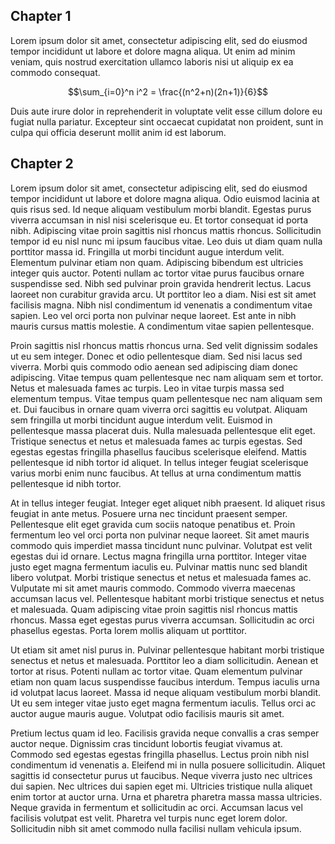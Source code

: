 ## Chapter 1

Lorem ipsum dolor sit amet, consectetur adipiscing elit, sed do eiusmod tempor incididunt ut labore et dolore magna aliqua. Ut enim ad minim veniam, quis nostrud exercitation ullamco laboris nisi ut aliquip ex ea commodo consequat. 

$$\sum_{i=0}^n i^2 = \frac{(n^2+n)(2n+1)}{6}$$

Duis aute irure dolor in reprehenderit in voluptate velit esse cillum dolore eu fugiat nulla pariatur. Excepteur sint occaecat cupidatat non proident, sunt in culpa qui officia deserunt mollit anim id est laborum.

## Chapter 2

Lorem ipsum dolor sit amet, consectetur adipiscing elit, sed do eiusmod tempor incididunt ut labore et dolore magna aliqua. Odio euismod lacinia at quis risus sed. Id neque aliquam vestibulum morbi blandit. Egestas purus viverra accumsan in nisl nisi scelerisque eu. Et tortor consequat id porta nibh. Adipiscing vitae proin sagittis nisl rhoncus mattis rhoncus. Sollicitudin tempor id eu nisl nunc mi ipsum faucibus vitae. Leo duis ut diam quam nulla porttitor massa id. Fringilla ut morbi tincidunt augue interdum velit. Elementum pulvinar etiam non quam. Adipiscing bibendum est ultricies integer quis auctor. Potenti nullam ac tortor vitae purus faucibus ornare suspendisse sed. Nibh sed pulvinar proin gravida hendrerit lectus. Lacus laoreet non curabitur gravida arcu. Ut porttitor leo a diam. Nisi est sit amet facilisis magna. Nibh nisl condimentum id venenatis a condimentum vitae sapien. Leo vel orci porta non pulvinar neque laoreet. Est ante in nibh mauris cursus mattis molestie. A condimentum vitae sapien pellentesque.

Proin sagittis nisl rhoncus mattis rhoncus urna. Sed velit dignissim sodales ut eu sem integer. Donec et odio pellentesque diam. Sed nisi lacus sed viverra. Morbi quis commodo odio aenean sed adipiscing diam donec adipiscing. Vitae tempus quam pellentesque nec nam aliquam sem et tortor. Netus et malesuada fames ac turpis. Leo in vitae turpis massa sed elementum tempus. Vitae tempus quam pellentesque nec nam aliquam sem et. Dui faucibus in ornare quam viverra orci sagittis eu volutpat. Aliquam sem fringilla ut morbi tincidunt augue interdum velit. Euismod in pellentesque massa placerat duis. Nulla malesuada pellentesque elit eget. Tristique senectus et netus et malesuada fames ac turpis egestas. Sed egestas egestas fringilla phasellus faucibus scelerisque eleifend. Mattis pellentesque id nibh tortor id aliquet. In tellus integer feugiat scelerisque varius morbi enim nunc faucibus. At tellus at urna condimentum mattis pellentesque id nibh tortor.

At in tellus integer feugiat. Integer eget aliquet nibh praesent. Id aliquet risus feugiat in ante metus. Posuere urna nec tincidunt praesent semper. Pellentesque elit eget gravida cum sociis natoque penatibus et. Proin fermentum leo vel orci porta non pulvinar neque laoreet. Sit amet mauris commodo quis imperdiet massa tincidunt nunc pulvinar. Volutpat est velit egestas dui id ornare. Lectus magna fringilla urna porttitor. Integer vitae justo eget magna fermentum iaculis eu. Pulvinar mattis nunc sed blandit libero volutpat. Morbi tristique senectus et netus et malesuada fames ac. Vulputate mi sit amet mauris commodo. Commodo viverra maecenas accumsan lacus vel. Pellentesque habitant morbi tristique senectus et netus et malesuada. Quam adipiscing vitae proin sagittis nisl rhoncus mattis rhoncus. Massa eget egestas purus viverra accumsan. Sollicitudin ac orci phasellus egestas. Porta lorem mollis aliquam ut porttitor.

Ut etiam sit amet nisl purus in. Pulvinar pellentesque habitant morbi tristique senectus et netus et malesuada. Porttitor leo a diam sollicitudin. Aenean et tortor at risus. Potenti nullam ac tortor vitae. Quam elementum pulvinar etiam non quam lacus suspendisse faucibus interdum. Tempus iaculis urna id volutpat lacus laoreet. Massa id neque aliquam vestibulum morbi blandit. Ut eu sem integer vitae justo eget magna fermentum iaculis. Tellus orci ac auctor augue mauris augue. Volutpat odio facilisis mauris sit amet.

Pretium lectus quam id leo. Facilisis gravida neque convallis a cras semper auctor neque. Dignissim cras tincidunt lobortis feugiat vivamus at. Commodo sed egestas egestas fringilla phasellus. Lectus proin nibh nisl condimentum id venenatis a. Eleifend mi in nulla posuere sollicitudin. Aliquet sagittis id consectetur purus ut faucibus. Neque viverra justo nec ultrices dui sapien. Nec ultrices dui sapien eget mi. Ultricies tristique nulla aliquet enim tortor at auctor urna. Urna et pharetra pharetra massa massa ultricies. Neque gravida in fermentum et sollicitudin ac orci. Accumsan lacus vel facilisis volutpat est velit. Pharetra vel turpis nunc eget lorem dolor. Sollicitudin nibh sit amet commodo nulla facilisi nullam vehicula ipsum.
